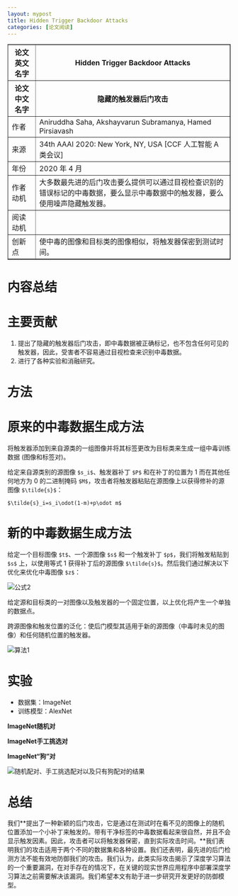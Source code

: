 ```yaml
---
layout: mypost
title: Hidden Trigger Backdoor Attacks
categories: [论文阅读]
---
```


<table border="1">
    <tr>
        <th>论文英文名字</th>
        <th>Hidden Trigger Backdoor Attacks</th>
    </tr>
    <tr>
        <th>论文中文名字</th>
        <th>隐藏的触发器后门攻击</th>
    </tr>
    <tr>
        <td>作者</td>
        <td>Aniruddha Saha, Akshayvarun Subramanya, Hamed Pirsiavash</td>
    </tr>
    <tr>
        <td>来源</td>
        <td>34th AAAI 2020: New York, NY, USA [CCF 人工智能 A 类会议]</td>
    </tr>
    <tr>
        <td>年份</td>
        <td>2020 年 4 月</td>
    </tr>
    <tr>
        <td>作者动机</td>
        <td>大多数最先进的后门攻击要么提供可以通过目视检查识别的错误标记的中毒数据，要么显示中毒数据中的触发器，要么使用噪声隐藏触发器。</td>
    </tr>
    <tr>
        <td>阅读动机</td>
        <td></td>
    </tr>
    <tr>
        <td>创新点</td>
        <td>使中毒的图像和目标类的图像相似，将触发器保密到测试时间。</td>
    </tr>
</table>

# 内容总结

# 主要贡献

1. 提出了隐藏的触发器后门攻击，即中毒数据被正确标记，也不包含任何可见的触发器，因此，受害者不容易通过目视检查来识别中毒数据。
2. 进行了各种实验和消融研究。

# 方法

# 原来的中毒数据生成方法

将触发器添加到来自源类的一组图像并将其标签更改为目标类来生成一组中毒训练数据 (图像和标签对)。

给定来自源类别的源图像 `$s_i$`、触发器补丁 `$P$` 和在补丁的位置为 1 而在其他任何地方为 0 的二进制掩码 `$M$`，攻击者将触发器粘贴在源图像上以获得修补的源图像 `$\tilde{s}$`：

`$\tilde{s}_i=s_i\odot(1-m)+p\odot m$`

# 新的中毒数据生成方法

给定一个目标图像 `$t$`、一个源图像 `$s$` 和一个触发补丁 `$p$`，我们将触发粘贴到 `$s$` 上，以使用等式 1 获得补丁后的源图像 `$\tilde{s}$`。然后我们通过解决以下优化来优化中毒图像 `$z$`：

![公式2](公式2.png)

给定源和目标类的一对图像以及触发器的一个固定位置，以上优化将产生一个单独的数据点。

跨源图像和触发位置的泛化：使后门模型其适用于新的源图像（中毒时未见的图像）和任何随机位置的触发器。

![算法1](算法1.png)

# 实验

+ 数据集：ImageNet
+ 训练模型：AlexNet

**ImageNet随机对**

**ImageNet手工挑选对**

**ImageNet“狗”对**

![随机配对、手工挑选配对以及只有狗配对的结果](随机配对、手工挑选配对以及只有狗配对的结果.png)

# 总结

我们**提出了一种新颖的后门攻击，它是通过在测试时在看不见的图像上的随机位置添加一个小补丁来触发的。带有干净标签的中毒数据看起来很自然，并且不会显示触发因素。因此，攻击者可以将触发器保密，直到实际攻击时间。**我们表明我们的攻击适用于两个不同的数据集和各种设置。我们还表明，最先进的后门检测方法不能有效地防御我们的攻击。我们认为，此类实际攻击揭示了深度学习算法的一个重要漏洞，在对手存在的情况下，在关键的现实世界应用程序中部署深度学习算法之前需要解决该漏洞。我们希望本文有助于进一步研究开发更好的防御模型。